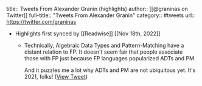 title:: Tweets From Alexander Granin (highlights)
author:: [[@graninas on Twitter]]
full-title:: "Tweets From Alexander Granin"
category:: #tweets
url:: https://twitter.com/graninas

- Highlights first synced by [[Readwise]] [[Nov 18th, 2022]]
	- Technically, Algebraic Data Types and Pattern-Matching have a distant relation to FP. It doesn't seem fair that people associate those with FP just because FP languages popularized ADTs and PM.
	  
	  And it puzzles me a lot why ADTs and PM are not ubiquitous yet. It's 2021, folks! ([View Tweet](https://twitter.com/graninas/status/1388751678283911172))